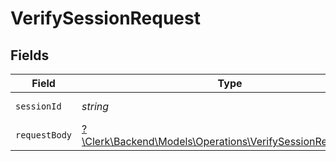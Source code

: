 # VerifySessionRequest


## Fields

| Field                                                                                                             | Type                                                                                                              | Required                                                                                                          | Description                                                                                                       |
| ----------------------------------------------------------------------------------------------------------------- | ----------------------------------------------------------------------------------------------------------------- | ----------------------------------------------------------------------------------------------------------------- | ----------------------------------------------------------------------------------------------------------------- |
| `sessionId`                                                                                                       | *string*                                                                                                          | :heavy_check_mark:                                                                                                | The ID of the session                                                                                             |
| `requestBody`                                                                                                     | [?\Clerk\Backend\Models\Operations\VerifySessionRequestBody](../../Models/Operations/VerifySessionRequestBody.md) | :heavy_minus_sign:                                                                                                | Parameters.                                                                                                       |